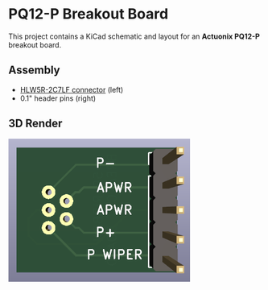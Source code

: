 # PQ12-P Breakout Board

This project contains a KiCad schematic and layout for an **Actuonix PQ12-P** breakout board.

## Assembly
  - [HLW5R-2C7LF connector](https://www.digikey.com/en/products/detail/amphenol-icc-fci/HLW5R-2C7LF/1002131) (left)
  - 0.1" header pins (right)

## 3D Render
![3D render of PQ12-P Breakout Board](./images/pq12-p-breakout-board.png)
